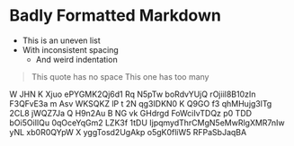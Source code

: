 #  Badly  Formatted  Markdown    

*  This is an uneven list
* With inconsistent spacing
   *    And weird indentation

>This quote has no space
>   This one has too many

  W  JHN K Xjuo  ePYGMK2Qj6d1 Rq N5pTw boRdvYUjQ rOjiil8B10zIn F3QFvE3a  m  Asv  WKSQKZ lP t 2N qg3IDKN0 K  Q9GO f3 
qhMHujg3lTg 2CL8 jWQZ7Ja Q H9n2Au B NG vk GHdrgd  FoWciIvTDQz p0 TDD bOi5OiIlQu 0qOceYqGm2
LZK3f 1tDU IjpqmydThrCMgN5eMwRlgXMR7nIw yNL xb0R0QYpW
X yggTosd2UgAkp o5gK0fliW5 RFPaSbJaqBA